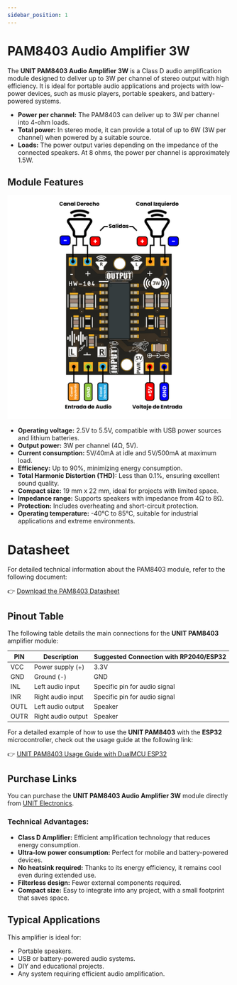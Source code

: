 ```yaml
---
sidebar_position: 1
---
```



# PAM8403 Audio Amplifier 3W

The **UNIT PAM8403 Audio Amplifier 3W** is a Class D audio amplification module designed to deliver up to 3W per channel of stereo output with high efficiency. It is ideal for portable audio applications and projects with low-power devices, such as music players, portable speakers, and battery-powered systems.

- **Power per channel:** The PAM8403 can deliver up to 3W per channel into 4-ohm loads.
- **Total power:** In stereo mode, it can provide a total of up to 6W (3W per channel) when powered by a suitable source.
- **Loads:** The power output varies depending on the impedance of the connected speakers. At 8 ohms, the power per channel is approximately 1.5W.

## Module Features

<img src="/img/accessories/ampli.jpg" width="800px"/><br/>

- **Operating voltage:** 2.5V to 5.5V, compatible with USB power sources and lithium batteries.
- **Output power:** 3W per channel (4Ω, 5V).
- **Current consumption:** 5V/40mA at idle and 5V/500mA at maximum load.
- **Efficiency:** Up to 90%, minimizing energy consumption.
- **Total Harmonic Distortion (THD):** Less than 0.1%, ensuring excellent sound quality.
- **Compact size:** 19 mm x 22 mm, ideal for projects with limited space.
- **Impedance range:** Supports speakers with impedance from 4Ω to 8Ω.
- **Protection:** Includes overheating and short-circuit protection.
- **Operating temperature:** -40°C to 85°C, suitable for industrial applications and extreme environments.

# Datasheet

For detailed technical information about the PAM8403 module, refer to the following document:

👉 [Download the PAM8403 Datasheet](https://www.mouser.com/ds/2/115/PAM8403-247318.pdf?srsltid=AfmBOorzunVHYR1wIITzAZVypkFj5LkC2lR0cZLh1zfklQpAhanR1Qrl)

## Pinout Table

The following table details the main connections for the **UNIT PAM8403** amplifier module:

| PIN  | Description              | Suggested Connection with RP2040/ESP32 |
| ---- | ------------------------ | -------------------------------------- |
| VCC  | Power supply (+)         | 3.3V                                   |
| GND  | Ground (-)               | GND                                    |
| INL  | Left audio input         | Specific pin for audio signal          |
| INR  | Right audio input        | Specific pin for audio signal          |
| OUTL | Left audio output        | Speaker                                |
| OUTR | Right audio output       | Speaker                                |

For a detailed example of how to use the **UNIT PAM8403** with the **ESP32** microcontroller, check out the usage guide at the following link:

👉 [UNIT PAM8403 Usage Guide with DualMCU ESP32](https://github.com/UNIT-Electronics/VoiceAmp_Synth_ESP32)

## Purchase Links

You can purchase the **UNIT PAM8403 Audio Amplifier 3W** module directly from [UNIT Electronics](https://uelectronics.com/producto/unit-pam8403-amplificador-de-audio/).

### Technical Advantages:

- **Class D Amplifier:** Efficient amplification technology that reduces energy consumption.
- **Ultra-low power consumption:** Perfect for mobile and battery-powered devices.
- **No heatsink required:** Thanks to its energy efficiency, it remains cool even during extended use.
- **Filterless design:** Fewer external components required.
- **Compact size:** Easy to integrate into any project, with a small footprint that saves space.

## Typical Applications

This amplifier is ideal for:

- Portable speakers.
- USB or battery-powered audio systems.
- DIY and educational projects.
- Any system requiring efficient audio amplification.
